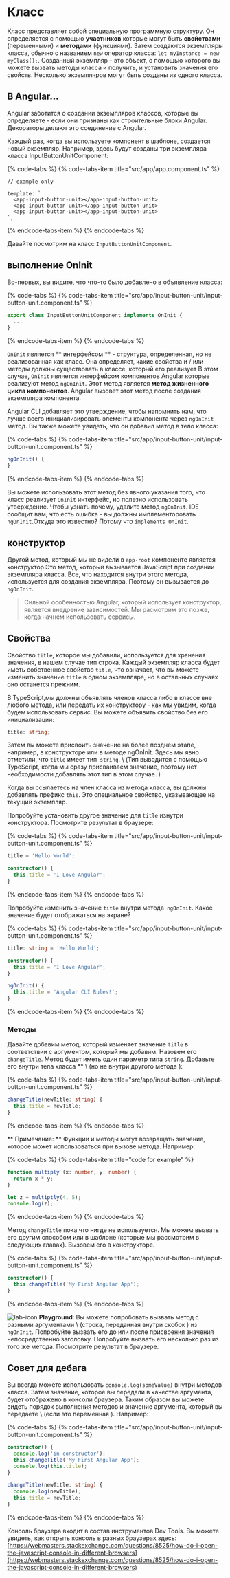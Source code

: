 # Класс

Класс представляет собой специальную программную структуру. Он определяется с помощью **участников** которые могут быть **свойствами** \(переменными\) и **методами** \(функциями\). Затем создаются экземпляры класса, обычно с названием `new` оператор класса: `let myInstance = new myClass();`. Созданный экземпляр - это объект, с помощью которого вы можете вызвать методы класса и получить, и установить значения его свойств. Несколько экземпляров могут быть созданы из одного класса.

## В Angular...

Angular заботится о создании экземпляров классов, которые вы определяете - если они признаны как строительные блоки Angular. Декораторы делают это соединение с Angular.

Каждый раз, когда вы используете компонент в шаблоне, создается новый экземпляр. Например, здесь будут созданы три экземпляра класса InputButtonUnitComponent:

{% code-tabs %}
{% code-tabs-item title="src/app/app.component.ts" %}
```markup
// example only

template: `
  <app-input-button-unit></app-input-button-unit>
  <app-input-button-unit></app-input-button-unit>
  <app-input-button-unit></app-input-button-unit>
`,
```
{% endcode-tabs-item %}
{% endcode-tabs %}

Давайте посмотрим на класс `InputButtonUnitComponent`.

## выполнение OnInit

Во-первых, вы видите, что что-то было добавлено в объявление класса:

{% code-tabs %}
{% code-tabs-item title="src/app/input-button-unit/input-button-unit.component.ts" %}
```typescript
export class InputButtonUnitComponent implements OnInit {
  ...
}
```
{% endcode-tabs-item %}
{% endcode-tabs %}

`OnInit` является ** интерфейсом ** - структура, определенная, но не реализованная как класс. Она определяет, какие свойства и / или методы должны существовать в классе, который его реализует В этом случае, `OnInit` является интерфейсом компонентов Angular которые реализуют метод `ngOnInit`. Этот метод является **метод жизненного цикла компонентов**. Angular вызовет этот метод после создания экземпляра компонента.

Angular CLI добавляет это утверждение, чтобы напомнить нам, что лучше всего инициализировать элементы компонента через  `ngOnInit` метод. Вы также можете увидеть, что он добавил метод в тело класса:

{% code-tabs %}
{% code-tabs-item title="src/app/input-button-unit/input-button-unit.component.ts" %}
```typescript
ngOnInit() {
}
```
{% endcode-tabs-item %}
{% endcode-tabs %}

Вы можете использовать этот метод без явного указания того, что класс реализует `OnInit` интерфейс, но полезно использовать утверждение. Чтобы узнать почему, удалите метод `ngOnInit`. IDE сообщит вам, что есть ошибка - вы должны имплементоровать `ngOnInit`.Откуда это известно? Потому что `implements OnInit`.

## конструктор

Другой метод, который мы не видели в `app-root` компоненте является конструктор.Это метод, который вызывается JavaScript при создании экземпляра класса. Все, что находится внутри этого метода, используется для создания экземпляра. Поэтому он вызывается до `ngOnInit`.

> Сильной особенностью Angular, который использует конструктор, является внедрение зависимостей. Мы расмотрим это позже, когда начнем использовать сервисы.

## Свойства

Свойство `title`, которое мы добавили, используется для хранения значения, в нашем случае тип строка. Каждый экземпляр класса будет иметь собственное свойство `title`, что означает, что вы можете изменить значение `title` в одном экземпляре, но в остальных случаях оно останется прежним.

В TypeScript,мы должны объявлять членов класса либо в классе вне любого метода, или передать их конструктору - как мы увидим, когда будем использовать сервис.
Вы можете объявить свойство без его инициализации:

```typescript
title: string;
```

Затем вы можете присвоить значение на более позднем этапе, например, в конструкторе или в методе ngOnInit. Здесь мы явно отметили, что `title` имеет тип` string`. \ (Тип выводится с помощью TypeScript, когда мы сразу присваиваем значение, поэтому нет необходимости добавлять этот тип в этом случае. \)

Когда вы ссылаетесь на член класса из метода класса, вы должны добавлять префикс `this`. Это специальное свойство, указывающее на текущий экземпляр.

Попробуйте установить другое значение для `title` изнутри конструктора. Посмотрите результат в браузере:

{% code-tabs %}
{% code-tabs-item title="src/app/input-button-unit/input-button-unit.component.ts" %}
```typescript
title = 'Hello World';

constructor() { 
  this.title = 'I Love Angular';
}
```
{% endcode-tabs-item %}
{% endcode-tabs %}

Попробуйте изменить значение `title` внутри метода` ngOnInit`. Какое значение будет отображаться на экране?

{% code-tabs %}
{% code-tabs-item title="src/app/input-button-unit/input-button-unit.component.ts" %}
```typescript
title: string = 'Hello World';

constructor() { 
  this.title = 'I Love Angular';
}

ngOnInit() { 
  this.title = 'Angular CLI Rules!';
}
```
{% endcode-tabs-item %}
{% endcode-tabs %}

### Методы

Давайте добавим метод, который изменяет значение `title` в соответствии с аргументом, который мы добавим. Назовем его `changeTitle`. Метод будет иметь один параметр типа `string`. Добавьте его внутри тела класса ** \ (но не внутри другого метода \):

{% code-tabs %}
{% code-tabs-item title="src/app/input-button-unit/input-button-unit.component.ts" %}
```typescript
changeTitle(newTitle: string) {
  this.title = newTitle;
}
```
{% endcode-tabs-item %}
{% endcode-tabs %}

** Примечание: ** Функции и методы могут возвращать значение, которое может использоваться при вызове метода. Например:

{% code-tabs %}
{% code-tabs-item title="code for example" %}
```typescript
function multiply (x: number, y: number) {
  return x * y;
}

let z = multiptly(4, 5);
console.log(z);
```
{% endcode-tabs-item %}
{% endcode-tabs %}

Метод `changeTitle` пока что нигде не используется. Мы можем вызвать его другим способом или в шаблоне \(которые мы рассмотрим в следующих главах\). Вызовем его в конструкторе.

{% code-tabs %}
{% code-tabs-item title="src/app/input-button-unit/input-button-unit.component.ts" %}
```typescript
constructor() { 
  this.changeTitle('My First Angular App');
}
```
{% endcode-tabs-item %}
{% endcode-tabs %}

![lab-icon](.gitbook/assets/lab%20%281%29.jpg) **Playground**: Вы можете попробовать вызвать метод с разными аргументами \ (строка, переданная внутри скобок \) из `ngOnInit`. Попробуйте вызвать его до или после присвоения значения непосредственно заголовку. Попробуйте вызвать его несколько раз из того же метода. Посмотрите результат в браузере.

## Совет для дебага

Вы всегда можете использовать `console.log(someValue)` внутри методов класса. Затем значение, которое вы передали в качестве аргумента, будет отображено в консоли браузера. Таким образом вы можете видеть порядок выполнения методов и значение аргумента, который вы передаете \ (если это переменная \). Например:

{% code-tabs %}
{% code-tabs-item title="src/app/input-button-unit/input-button-unit.component.ts" %}
```typescript
constructor() { 
  console.log('in constructor');
  this.changeTitle('My First Angular App');
  console.log(this.title);
}

changeTitle(newTitle: string) {
  console.log(newTitle);
  this.title = newTitle;
}
```
{% endcode-tabs-item %}
{% endcode-tabs %}

Консоль браузера входит в состав инструментов Dev Tools. Вы можете увидеть, как открыть консоль в разных браузерах здесь:[https://webmasters.stackexchange.com/questions/8525/how-do-i-open-the-javascript-console-in-different-browsers](https://webmasters.stackexchange.com/questions/8525/how-do-i-open-the-javascript-console-in-different-browsers)

